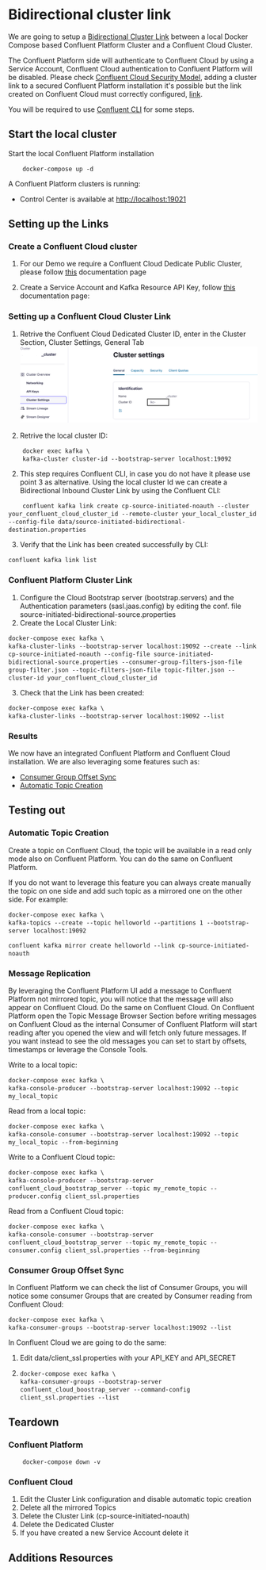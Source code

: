 # Bidirectional cluster link

We are going to setup a [Bidirectional Cluster Link](https://docs.confluent.io/cloud/current/multi-cloud/cluster-linking/cluster-links-cc.html#bidirectional-mode) between a local Docker Compose based Confluent Platform Cluster and a Confluent Cloud Cluster.

The Confluent Platform side will authenticate to Confluent Cloud by using a Service Account, Confluent Cloud authentication to Confluent Platform will be disabled.
Please check [Confluent Cloud Security Model](https://docs.confluent.io/cloud/current/access-management/authenticate/overview.html), adding a cluster link to a secured Confluent Platform installation it's possible but the link created on Confluent Cloud must correctly configured, [link](https://docs.confluent.io/cloud/current/access-management/authenticate/overview.html).

You will be required to use [Confluent CLI](https://docs.confluent.io/confluent-cli/current/overview.html) for some steps.


## Start the local cluster
Start the local Confluent Platform installation
```shell
    docker-compose up -d
``` 

A Confluent Platform clusters is running:

*  Control Center is available at [http://localhost:19021](http://localhost:19021/)


## Setting up the Links

###  Create a Confluent Cloud cluster

1. For our Demo we require a Confluent Cloud Dedicate Public Cluster, please follow [this]( https://docs.confluent.io/cloud/current/clusters/create-cluster.html#create-ak-clusters) documentation page

2. Create a Service Account and Kafka Resource API Key, follow [this](https://docs.confluent.io/cloud/current/access-management/identity/service-accounts/manage-service-accounts.html#create-a-service-account-using-the-ccloud-console) documentation page: 

###  Setting up a Confluent Cloud Cluster Link

1. Retrive the Confluent Cloud Dedicated Cluster ID, enter in the Cluster Section, Cluster Settings, General Tab
![Alt text](img/cluster_id.png "Cluster ID")

2. Retrive the local cluster ID:
```shell
    docker exec kafka \
    kafka-cluster cluster-id --bootstrap-server localhost:19092  
```

2. This step requires Confluent CLI, in case you do not have it please use point 3 as alternative. 
Using the local cluster Id we can create a Bidirectional Inbound Cluster Link by using the Confluent CLI:

```shell
    confluent kafka link create cp-source-initiated-noauth --cluster your_confluent_cloud_cluster_id --remote-cluster your_local_cluster_id --config-file data/source-initiated-bidirectional-destination.properties 
```

3. Verify that the Link has been created successfully by CLI:
```shell
confluent kafka link list
```

###  Confluent Platform Cluster Link
1. Configure the Cloud Bootstrap server (bootstrap.servers) and the Authentication parameters (sasl.jaas.config) by editing the conf. file source-initiated-bidirectional-source.properties
2. Create the Local Cluster Link:
```shell
docker-compose exec kafka \
kafka-cluster-links --bootstrap-server localhost:19092 --create --link cp-source-initiated-noauth --config-file source-initiated-bidirectional-source.properties --consumer-group-filters-json-file group-filter.json --topic-filters-json-file topic-filter.json --cluster-id your_confluent_cloud_cluster_id
```
3. Check that the Link has been created:
```shell
docker-compose exec kafka \
kafka-cluster-links --bootstrap-server localhost:19092 --list
```
### Results
We now have an integrated Confluent Platform and Confluent Cloud installation. We are also leveraging some features such as:
* [Consumer Group Offset Sync](https://docs.confluent.io/cloud/current/multi-cloud/cluster-linking/mirror-topics-cc.html#sync-consumer-group-offsets)
* [Automatic Topic Creation](https://docs.confluent.io/cloud/current/multi-cloud/cluster-linking/mirror-topics-cc.html#auto-create-mirror-topics)

## Testing out
### Automatic Topic Creation
Create a topic on Confluent Cloud, the topic will be available in a read only mode also on Confluent Platform. You can do the same on Confluent Platform.

If you do not want to leverage this feature you can always create manually the topic on one side and add such topic as a mirrored one on the other side. For example:
```shell
docker-compose exec kafka \
kafka-topics --create --topic helloworld --partitions 1 --bootstrap-server localhost:19092
```
```shell
confluent kafka mirror create helloworld --link cp-source-initiated-noauth
```
### Message Replication
By leveraging the Confluent Platform UI add a message to Confluent Platform not mirrored topic, you will notice that the message will also appear on Confluent Cloud. Do the same on Confluent Cloud.
On Confluent Platform open the Topic Message Browser Section before writing messages on Confluent Cloud as the internal Consumer of Confluent Platform will start reading after you opened the view and will fetch only future messages. If you want instead to see the old messages you can set to start by offsets, timestamps or leverage the Console Tools.

Write to a local topic:
```shell
docker-compose exec kafka \
kafka-console-producer --bootstrap-server localhost:19092 --topic my_local_topic
```
Read from a local topic:

```shell
docker-compose exec kafka \
kafka-console-consumer --bootstrap-server localhost:19092 --topic my_local_topic --from-beginning
```
Write to a Confluent Cloud topic:
```shell
docker-compose exec kafka \
kafka-console-producer --bootstrap-server confluent_cloud_bootstrap_server --topic my_remote_topic --producer.config client_ssl.properties
```
Read from a Confluent Cloud topic:
```shell
docker-compose exec kafka \
kafka-console-consumer --bootstrap-server confluent_cloud_bootstrap_server --topic my_remote_topic --consumer.config client_ssl.properties --from-beginning
```


### Consumer Group Offset Sync
In Confluent Platform we can check the list of Consumer Groups, you will notice some consumer Groups that are created by Consumer reading from Confluent Cloud:
```shell
docker-compose exec kafka \
kafka-consumer-groups --bootstrap-server localhost:19092 --list
```

In Confluent Cloud we are going to do the same:
1. Edit data/client_ssl.properties with your API_KEY and API_SECRET
2. 
    ```shell
    docker-compose exec kafka \
    kafka-consumer-groups --bootstrap-server confluent_cloud_boostrap_server --command-config client_ssl.properties --list
    ```

## Teardown
### Confluent Platform
```shell
    docker-compose down -v
``` 
### Confluent Cloud
1. Edit the Cluster Link configuration and disable automatic topic creation
2. Delete all the mirrored Topics
3. Delete the Cluster Link (cp-source-initiated-noauth)
4. Delete the Dedicated Cluster
5. If you have created a new Service Account delete it
## Additions Resources





